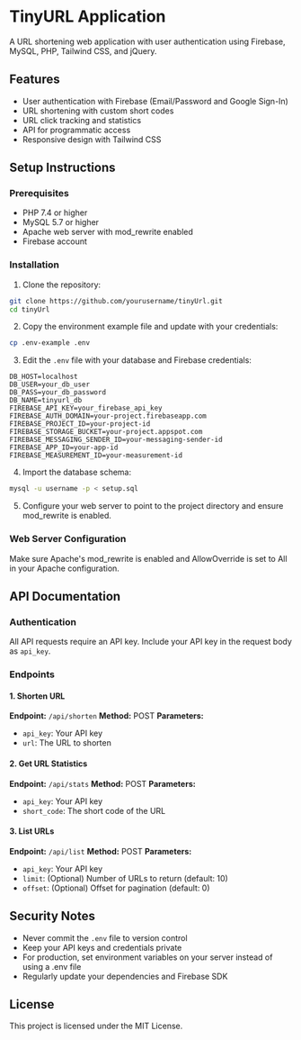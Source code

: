 # TinyURL Application

A URL shortening web application with user authentication using Firebase, MySQL, PHP, Tailwind CSS, and jQuery.

## Features

- User authentication with Firebase (Email/Password and Google Sign-In)
- URL shortening with custom short codes
- URL click tracking and statistics
- API for programmatic access
- Responsive design with Tailwind CSS

## Setup Instructions

### Prerequisites

- PHP 7.4 or higher
- MySQL 5.7 or higher
- Apache web server with mod_rewrite enabled
- Firebase account

### Installation

1. Clone the repository:
```bash
git clone https://github.com/yourusername/tinyUrl.git
cd tinyUrl
```

2. Copy the environment example file and update with your credentials:
```bash
cp .env-example .env
```

3. Edit the `.env` file with your database and Firebase credentials:
```
DB_HOST=localhost
DB_USER=your_db_user
DB_PASS=your_db_password
DB_NAME=tinyurl_db
FIREBASE_API_KEY=your_firebase_api_key
FIREBASE_AUTH_DOMAIN=your-project.firebaseapp.com
FIREBASE_PROJECT_ID=your-project-id
FIREBASE_STORAGE_BUCKET=your-project.appspot.com
FIREBASE_MESSAGING_SENDER_ID=your-messaging-sender-id
FIREBASE_APP_ID=your-app-id
FIREBASE_MEASUREMENT_ID=your-measurement-id
```

4. Import the database schema:
```bash
mysql -u username -p < setup.sql
```

5. Configure your web server to point to the project directory and ensure mod_rewrite is enabled.

### Web Server Configuration

Make sure Apache's mod_rewrite is enabled and AllowOverride is set to All in your Apache configuration.

## API Documentation

### Authentication

All API requests require an API key. Include your API key in the request body as `api_key`.

### Endpoints

#### 1. Shorten URL

**Endpoint:** `/api/shorten`
**Method:** POST
**Parameters:**
- `api_key`: Your API key
- `url`: The URL to shorten

#### 2. Get URL Statistics

**Endpoint:** `/api/stats`
**Method:** POST
**Parameters:**
- `api_key`: Your API key
- `short_code`: The short code of the URL

#### 3. List URLs

**Endpoint:** `/api/list`
**Method:** POST
**Parameters:**
- `api_key`: Your API key
- `limit`: (Optional) Number of URLs to return (default: 10)
- `offset`: (Optional) Offset for pagination (default: 0)

## Security Notes

- Never commit the `.env` file to version control
- Keep your API keys and credentials private
- For production, set environment variables on your server instead of using a .env file
- Regularly update your dependencies and Firebase SDK

## License

This project is licensed under the MIT License.
